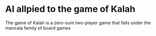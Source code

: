 # AI allpied to the game of Kalah

The game of Kalah is a zero-sum two-player game that falls under the mancala  family of board games

